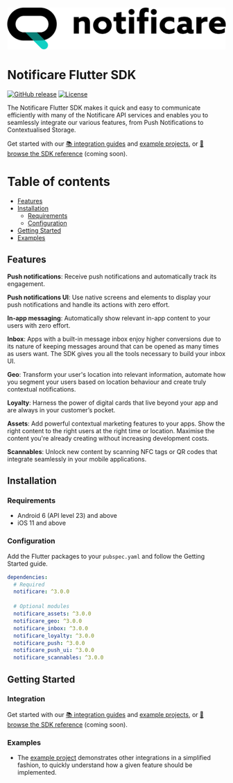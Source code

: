 [<img src="https://raw.githubusercontent.com/notificare/notificare-sdk-flutter/main/assets/logo.png"/>](https://notificare.com)

# Notificare Flutter SDK

[![GitHub release](https://img.shields.io/github/v/release/notificare/notificare-sdk-flutter)](https://github.com/notificare/notificare-sdk-flutter/releases)
[![License](https://img.shields.io/github/license/notificare/notificare-sdk-flutter)](https://github.com/notificare/notificare-sdk-flutter/blob/main/LICENSE)

The Notificare Flutter SDK makes it quick and easy to communicate efficiently with many of the Notificare API services and enables you to seamlessly integrate our various features, from Push Notifications to Contextualised Storage.

Get started with our [📚 integration guides](https://docs.notifica.re/sdk/v3/flutter/setup) and [example projects](#examples), or [📘 browse the SDK reference]() (coming soon).


Table of contents
=================

* [Features](#features)
* [Installation](#installation)
  * [Requirements](#requirements)
  * [Configuration](#configuration)
* [Getting Started](#getting-started)
* [Examples](#examples)


## Features

**Push notifications**: Receive push notifications and automatically track its engagement.

**Push notifications UI**: Use native screens and elements to display your push notifications and handle its actions with zero effort.

**In-app messaging**: Automatically show relevant in-app content to your users with zero effort.

**Inbox**: Apps with a built-in message inbox enjoy higher conversions due to its nature of keeping messages around that can be opened as many times as users want. The SDK gives you all the tools necessary to build your inbox UI.

**Geo**: Transform your user's location into relevant information, automate how you segment your users based on location behaviour and create truly contextual notifications.

**Loyalty**: Harness the power of digital cards that live beyond your app and are always in your customer’s pocket.

**Assets**: Add powerful contextual marketing features to your apps. Show the right content to the right users at the right time or location. Maximise the content you're already creating without increasing development costs.

**Scannables**: Unlock new content by scanning NFC tags or QR codes that integrate seamlessly in your mobile applications.


## Installation

### Requirements

* Android 6 (API level 23) and above
* iOS 11 and above

### Configuration

Add the Flutter packages to your `pubspec.yaml` and follow the Getting Started guide.

```yaml
dependencies:
  # Required
  notificare: ^3.0.0

  # Optional modules
  notificare_assets: ^3.0.0
  notificare_geo: ^3.0.0
  notificare_inbox: ^3.0.0
  notificare_loyalty: ^3.0.0
  notificare_push: ^3.0.0
  notificare_push_ui: ^3.0.0
  notificare_scannables: ^3.0.0
```

## Getting Started

### Integration
Get started with our [📚 integration guides](https://docs.notifica.re/sdk/v3/flutter/setup) and [example projects](#examples), or [📘 browse the SDK reference]() (coming soon).


### Examples
- The [example project](https://github.com/Notificare/notificare-sdk-flutter/tree/main/sample) demonstrates other integrations in a simplified fashion, to quickly understand how a given feature should be implemented.
